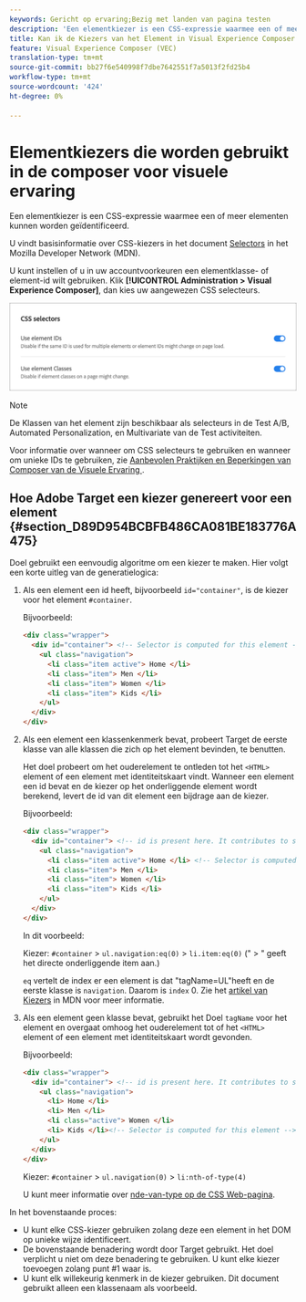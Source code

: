 ```yaml
---
keywords: Gericht op ervaring;Bezig met landen van pagina testen
description: 'Een elementkiezer is een CSS-expressie waarmee een of meer elementen kunnen worden geïdentificeerd. Leer hoe u elementkiezers in de Adobe Target Visual Experience Composer (VEC) kunt gebruiken. '
title: Kan ik de Kiezers van het Element in Visual Experience Composer (VEC) gebruiken?
feature: Visual Experience Composer (VEC)
translation-type: tm+mt
source-git-commit: bb27f6e540998f7dbe7642551f7a5013f2fd25b4
workflow-type: tm+mt
source-wordcount: '424'
ht-degree: 0%

---
```



# Elementkiezers die worden gebruikt in de composer voor visuele ervaring

Een elementkiezer is een CSS-expressie waarmee een of meer elementen kunnen worden geïdentificeerd.

U vindt basisinformatie over CSS-kiezers in het document [Selectors](https://developer.mozilla.org/en-US/docs/Web/Guide/CSS/Getting_started/Selectors) in het Mozilla Developer Network (MDN).

U kunt instellen of u in uw accountvoorkeuren een elementklasse- of element-id wilt gebruiken. Klik **[!UICONTROL Administration > Visual Experience Composer]**, dan kies uw aangewezen CSS selecteurs.

![](assets/css_selectors.png)

>[!NOTE]
>
>De Klassen van het element zijn beschikbaar als selecteurs in de Test A/B, Automated Personalization, en Multivariate van de Test activiteiten.

Voor informatie over wanneer om CSS selecteurs te gebruiken en wanneer om unieke IDs te gebruiken, zie [Aanbevolen Praktijken en Beperkingen van Composer van de Visuele Ervaring ](/help/c-experiences/c-visual-experience-composer/experience-composer-best-practices.md#concept_E284B3F704C04406B174D9050A2528A6).

## Hoe Adobe Target een kiezer genereert voor een element {#section_D89D954BCBFB486CA081BE183776A475}

Doel gebruikt een eenvoudig algoritme om een kiezer te maken. Hier volgt een korte uitleg van de generatielogica:

1. Als een element een id heeft, bijvoorbeeld `id="container"`, is de kiezer voor het element `#container`.

   Bijvoorbeeld:

   ```html
   <div class="wrapper">
     <div id="container"> <!-- Selector is computed for this element -->
       <ul class="navigation">
         <li class="item active"> Home </li>
         <li class="item"> Men </li>
         <li class="item"> Women </li>
         <li class="item"> Kids </li>
       </ul>
     </div>
   </div>
   ```

1. Als een element een klassenkenmerk bevat, probeert Target de eerste klasse van alle klassen die zich op het element bevinden, te benutten.

   Het doel probeert om het ouderelement te ontleden tot het `<HTML>` element of een element met identiteitskaart vindt. Wanneer een element een id bevat en de kiezer op het onderliggende element wordt berekend, levert de id van dit element een bijdrage aan de kiezer.

   Bijvoorbeeld:

   ```html
   <div class="wrapper">
     <div id="container"> <!-- id is present here. It contributes to selector -->
       <ul class="navigation">
         <li class="item active"> Home </li> <!-- Selector is computed for this element -->
         <li class="item"> Men </li>
         <li class="item"> Women </li>
         <li class="item"> Kids </li>
       </ul>
     </div>
   </div>
   ```

   In dit voorbeeld:

   Kiezer: `#container` > `ul.navigation:eq(0)` > `li.item:eq(0)` (&quot; > &quot; geeft het directe onderliggende item aan.)

   `eq` vertelt de index er een element is dat &quot;tagName=UL&quot;heeft en de eerste klasse is  `navigation`. Daarom is `index` 0. Zie het [artikel van Kiezers](https://developer.mozilla.org/en-US/docs/Web/Guide/CSS/Getting_started/Selectors) in MDN voor meer informatie.

1. Als een element geen klasse bevat, gebruikt het Doel `tagName` voor het element en overgaat omhoog het ouderelement tot of het `<HTML>` element of een element met identiteitskaart wordt gevonden.

   Bijvoorbeeld:

   ```html
   <div class="wrapper">
     <div id="container"> <!-- id is present here. It contributes to selector -->
       <ul class="navigation">
         <li> Home </li>
         <li> Men </li>
         <li class="active"> Women </li>
         <li> Kids </li><!-- Selector is computed for this element -->
       </ul>
     </div>
   </div>
   ```

   Kiezer: `#container` > `ul.navigation(0)` > `li:nth-of-type(4)`

   U kunt meer informatie over [nde-van-type op de CSS Web-pagina](https://css-tricks.com/almanac/selectors/n/nth-of-type/).

In het bovenstaande proces:

* U kunt elke CSS-kiezer gebruiken zolang deze een element in het DOM op unieke wijze identificeert.
* De bovenstaande benadering wordt door Target gebruikt. Het doel verplicht u niet om deze benadering te gebruiken. U kunt elke kiezer toevoegen zolang punt #1 waar is.
* U kunt elk willekeurig kenmerk in de kiezer gebruiken. Dit document gebruikt alleen een klassenaam als voorbeeld.


